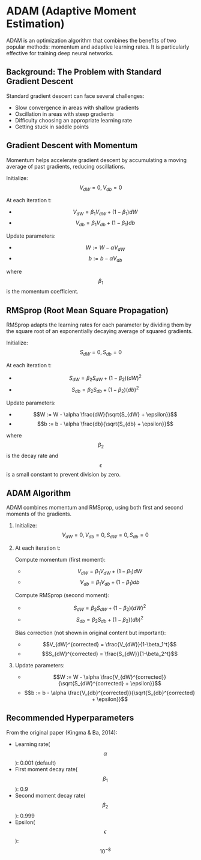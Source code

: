 # ADAM (Adaptive Moment Estimation)
ADAM is an optimization algorithm that combines the benefits of two popular methods: momentum and adaptive learning rates. It is particularly effective for training deep neural networks.

## Background: The Problem with Standard Gradient Descent
Standard gradient descent can face several challenges:
- Slow convergence in areas with shallow gradients
- Oscillation in areas with steep gradients
- Difficulty choosing an appropriate learning rate
- Getting stuck in saddle points

## Gradient Descent with Momentum
Momentum helps accelerate gradient descent by accumulating a moving average of past gradients, reducing oscillations.

Initialize:
$$V_{dW} = 0, V_{db} = 0$$

At each iteration t:
   - $$V_{dW} = \beta_1 V_{dW} + (1-\beta_1)dW$$
   - $$V_{db} = \beta_1 V_{db} + (1-\beta_1)db$$

Update parameters:
   - $$W := W - \alpha V_{dW}$$
   - $$b := b - \alpha V_{db}$$

where $$\beta_1$$ is the momentum coefficient.

## RMSprop (Root Mean Square Propagation)
RMSprop adapts the learning rates for each parameter by dividing them by the square root of an exponentially decaying average of squared gradients.

Initialize:
$$S_{dW} = 0, S_{db} = 0$$

At each iteration t:
   - $$S_{dW} = \beta_2 S_{dW} + (1-\beta_2)(dW)^2$$
   - $$S_{db} = \beta_2 S_{db} + (1-\beta_2)(db)^2$$

Update parameters:
   - $$W := W - \alpha \frac{dW}{\sqrt{S_{dW} + \epsilon}}$$
   - $$b := b - \alpha \frac{db}{\sqrt{S_{db} + \epsilon}}$$

where $$\beta_2$$ is the decay rate and $$\epsilon$$ is a small constant to prevent division by zero.

## ADAM Algorithm
ADAM combines momentum and RMSprop, using both first and second moments of the gradients.

1. Initialize:
   $$V_{dW} = 0, V_{db} = 0, S_{dW} = 0, S_{db} = 0$$

2. At each iteration t:
   
   Compute momentum (first moment):
      - $$V_{dW} = \beta_1 V_{dW} + (1-\beta_1)dW$$
      - $$V_{db} = \beta_1 V_{db} + (1-\beta_1)db$$

   Compute RMSprop (second moment):
      - $$S_{dW} = \beta_2 S_{dW} + (1-\beta_2)(dW)^2$$
      - $$S_{db} = \beta_2 S_{db} + (1-\beta_2)(db)^2$$

   Bias correction (not shown in original content but important):
      - $$V_{dW}^{corrected} = \frac{V_{dW}}{1-\beta_1^t}$$
      - $$S_{dW}^{corrected} = \frac{S_{dW}}{1-\beta_2^t}$$

3. Update parameters:
      - $$W := W - \alpha \frac{V_{dW}^{corrected}}{\sqrt{S_{dW}^{corrected} + \epsilon}}$$
      - $$b := b - \alpha \frac{V_{db}^{corrected}}{\sqrt{S_{db}^{corrected} + \epsilon}}$$

## Recommended Hyperparameters
From the original paper (Kingma & Ba, 2014):
- Learning rate($$\alpha$$): 0.001 (default)
- First moment decay rate($$\beta_1$$): 0.9
- Second moment decay rate($$\beta_2$$): 0.999
- Epsilon($$\epsilon$$): $$10^{-8}$$
